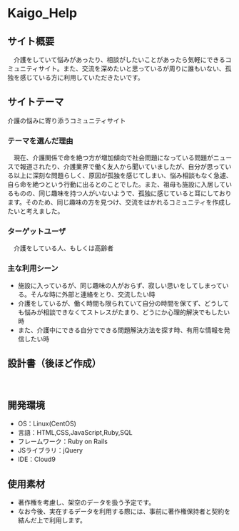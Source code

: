 # Kaigo_Help

## サイト概要
　介護をしていて悩みがあったり、相談がしたいことがあったら気軽にできるコミュニティサイト。また、交流を深めたいと思っているが周りに誰もいない、孤独を感じている方に利用していただきたいです。

## サイトテーマ
介護の悩みに寄り添うコミュニティサイト
​
### テーマを選んだ理由
　現在、介護関係で命を絶つ方が増加傾向で社会問題になっている問題がニュースで報道されたり、介護業界で働く友人から聞いていましたが、自分が思っている以上に深刻な問題らしく、原因が孤独を感じてしまい、悩み相談もなく急遽、自ら命を絶つという行動に出るとのことでした。また、祖母も施設に入居しているものの、同じ趣味を持つ人がいないようで、孤独に感じていると耳にしております。そのため、同じ趣味の方を見つけ、交流をはかれるコミュニティを作成したいと考えました。
​
### ターゲットユーザ
　介護をしている人、もしくは高齢者
​
### 主な利用シーン
- 施設に入っているが、同じ趣味の人がおらず、寂しい思いをしてしまっている。そんな時に外部と連絡をとり、交流したい時
- 介護をしているが、働く時間も限られていて自分の時間を保てず、どうしても悩みが相談できなくてストレスがたまり、どうにか心理的解決でもしたい時
- また、介護中にできる自分でできる問題解決方法を探す時、有用な情報を発信したい時

## 設計書（後ほど作成）

​
## 開発環境
- OS：Linux(CentOS)
- 言語：HTML,CSS,JavaScript,Ruby,SQL
- フレームワーク：Ruby on Rails
- JSライブラリ：jQuery
- IDE：Cloud9
​
## 使用素材
- 著作権を考慮し、架空のデータを扱う予定です。
- なお今後、実在するデータを利用する際には、事前に著作権保持者と契約を結んだ上で利用します。